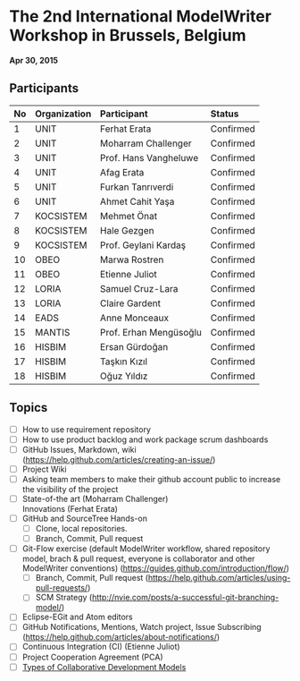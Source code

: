 The 2nd International ModelWriter Workshop in Brussels, Belgium
===
**Apr 30, 2015**

Participants
---

No | Organization  | Participant |Status
:-- | :------ | :--- | :---
1 | UNIT | Ferhat Erata | Confirmed
2 | UNIT | Moharram Challenger | Confirmed
3 | UNIT | Prof. Hans Vangheluwe | Confirmed
4 | UNIT | Afag Erata | Confirmed
5 | UNIT | Furkan Tanrıverdi | Confirmed
6 | UNIT | Ahmet Cahit Yaşa | Confirmed
7 | KOCSISTEM | Mehmet Önat | Confirmed
8 | KOCSISTEM | Hale Gezgen | Confirmed
9 | KOCSISTEM | Prof. Geylani Kardaş | Confirmed
10 | OBEO | Marwa Rostren | Confirmed
11 | OBEO | Etienne Juliot | Confirmed
12 | LORIA | Samuel Cruz-Lara | Confirmed
13 | LORIA | Claire Gardent | Confirmed
14 | EADS | Anne Monceaux  | Confirmed
15 | MANTIS | Prof. Erhan Mengüsoğlu  | Confirmed
16 | HISBIM | Ersan Gürdoğan | Confirmed
17 | HISBIM | Taşkın Kızıl | Confirmed
18 | HISBIM | Oğuz Yıldız | Confirmed

Topics
---
* [ ] How to use requirement repository
* [ ] How to use product backlog and work package scrum dashboards
* [ ] GitHub Issues, Markdown, wiki (https://help.github.com/articles/creating-an-issue/)
* [ ] Project Wiki
* [ ] Asking team members to make their github account public to increase the visibility of the project
* [ ] State-of-the art (Moharram Challenger)<br>Innovations (Ferhat Erata)
* [ ] GitHub and SourceTree Hands-on
  * [ ] Clone, local repositories.
  * [ ] Branch, Commit, Pull request
* [ ] Git-Flow exercise (default ModelWriter workflow, shared repository model, brach & pull request, everyone is collaborator and other ModelWriter conventions) (https://guides.github.com/introduction/flow/)
  * [ ] Branch, Commit, Pull request (https://help.github.com/articles/using-pull-requests/)
  * [ ] SCM Strategy (http://nvie.com/posts/a-successful-git-branching-model/)
* [ ] Eclipse-EGit and Atom editors
* [ ] GitHub Notifications, Mentions, Watch project, Issue Subscribing (https://help.github.com/articles/about-notifications/)
* [ ] Continuous Integration (CI) (Etienne Juliot)
* [ ] Project Cooperation Agreement (PCA)
* [ ] [Types of Collaborative Development Models](https://help.github.com/articles/using-pull-requests/#types-of-collaborative-development-models)
